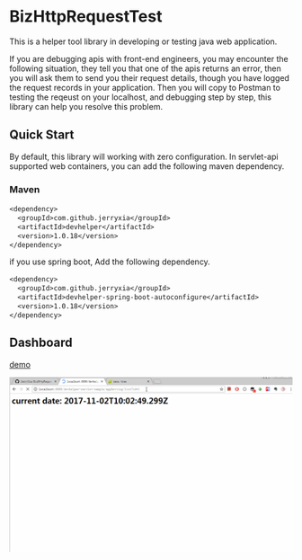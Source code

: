 # BizHttpRequestTest

This is a helper tool library in developing or testing java web application.

If you are debugging apis with front-end engineers, you may encounter the following situation, they tell you that one of the apis returns an error, then you will ask them to send you their request details, though you have logged the request records in your application. Then you will copy to Postman to testing the reqeust on your localhost, and debugging step by step, this library can help you resolve this problem.


## Quick Start

By default, this library will working with zero configuration. In servlet-api supported web containers, you can add the following maven dependency.

### Maven

    <dependency>
      <groupId>com.github.jerryxia</groupId>
      <artifactId>devhelper</artifactId>
      <version>1.0.18</version>
    </dependency>

if you use spring boot, Add the following dependency.

    <dependency>
      <groupId>com.github.jerryxia</groupId>
      <artifactId>devhelper-spring-boot-autoconfigure</artifactId>
      <version>1.0.18</version>
    </dependency>


## Dashboard

[demo](https://res4gqk.appspot.com/)

![sample01](doc/sample01.gif)





